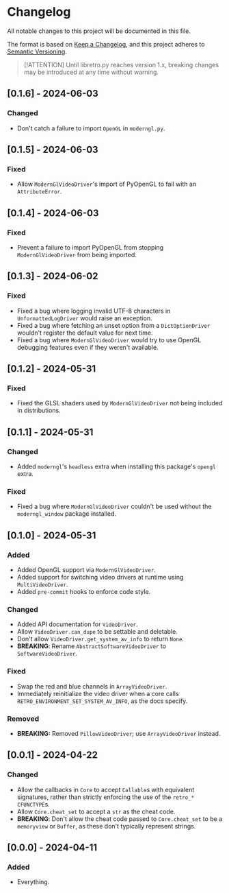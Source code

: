# Changelog

All notable changes to this project will be documented in this file.

The format is based on [Keep a Changelog](https://keepachangelog.com/en/1.1.0),
and this project adheres to [Semantic Versioning](https://semver.org/spec/v2.0.0.html).

> [!ATTENTION]
> Until libretro.py reaches version 1.x,
> breaking changes may be introduced
> at any time without warning.

## [0.1.6] - 2024-06-03

### Changed

- Don't catch a failure to import `OpenGL` in `moderngl.py`.

## [0.1.5] - 2024-06-03

### Fixed

- Allow `ModernGlVideoDriver`'s import of PyOpenGL
  to fail with an `AttributeError`.

## [0.1.4] - 2024-06-03

### Fixed

- Prevent a failure to import PyOpenGL from stopping `ModernGlVideoDriver`
  from being imported.

## [0.1.3] - 2024-06-02

### Fixed

- Fixed a bug where logging invalid UTF-8 characters in `UnformattedLogDriver` would raise an exception.
- Fixed a bug where fetching an unset option from a `DictOptionDriver` wouldn't register the default value for next time.
- Fixed a bug where `ModernGlVideoDriver` would try to use OpenGL debugging features even if they weren't available.

## [0.1.2] - 2024-05-31

### Fixed

- Fixed the GLSL shaders used by `ModernGlVideoDriver` not being included in distributions.

## [0.1.1] - 2024-05-31

### Changed

- Added `moderngl`'s `headless` extra when installing this package's `opengl` extra.

### Fixed

- Fixed a bug where `ModernGlVideoDriver` couldn't be used
  without the `moderngl_window` package installed.

## [0.1.0] - 2024-05-31

### Added

- Added OpenGL support via `ModernGlVideoDriver`.
- Added support for switching video drivers at runtime
  using `MultiVideoDriver`.
- Added `pre-commit` hooks to enforce code style.

### Changed

- Added API documentation for `VideoDriver`.
- Allow `VideoDriver.can_dupe` to be settable and deletable.
- Don't allow `VideoDriver.get_system_av_info` to return `None`.
- **BREAKING**: Rename `AbstractSoftwareVideoDriver` to `SoftwareVideoDriver`.

### Fixed

- Swap the red and blue channels in `ArrayVideoDriver`.
- Immediately reinitialize the video driver when a core calls
  `RETRO_ENVIRONMENT_SET_SYSTEM_AV_INFO`, as the docs specify.

### Removed

- **BREAKING:** Removed `PillowVideoDriver`; use `ArrayVideoDriver` instead.

## [0.0.1] - 2024-04-22

### Changed

- Allow the callbacks in `Core` to accept `Callable`s with equivalent signatures,
  rather than strictly enforcing the use of the `retro_*` `CFUNCTYPE`s.
- Allow `Core.cheat_set` to accept a `str` as the cheat code.
- **BREAKING**: Don't allow the cheat code passed to `Core.cheat_set`
  to be a `memoryview` or `Buffer`,
  as these don't typically represent strings.

## [0.0.0] - 2024-04-11

### Added

- Everything.
